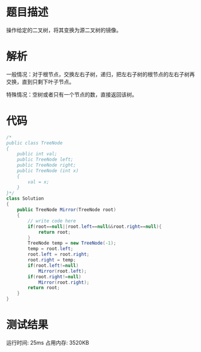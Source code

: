 # 题目描述
操作给定的二叉树，将其变换为源二叉树的镜像。
# 解析
一般情况：对于根节点，交换左右子树，递归，把左右子树的根节点的左右子树再交换，直到只剩下叶子节点。

特殊情况：空树或者只有一个节点的数，直接返回该树。
# 代码
```c#
/*
public class TreeNode
{
    public int val;
    public TreeNode left;
    public TreeNode right;
    public TreeNode (int x)
    {
        val = x;
    }
}*/
class Solution
{
    public TreeNode Mirror(TreeNode root)
    {
        // write code here
        if(root==null||root.left==null&&root.right==null){
            return root;
        }
        TreeNode temp = new TreeNode(-1);
        temp = root.left;
        root.left = root.right;
        root.right = temp;
        if(root.left!=null)
            Mirror(root.left);
        if(root.right!=null)
            Mirror(root.right);
        return root;
    }
}
```
# 测试结果
运行时间: 25ms 占用内存: 3520KB
